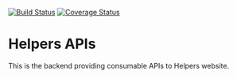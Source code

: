 [![Build Status](https://travis-ci.com/kunsal/helpers.svg?branch=master)](https://travis-ci.com/kunsal/helpers)
[![Coverage Status](https://coveralls.io/repos/github/kunsal/helpers/badge.svg?branch=master)](https://coveralls.io/github/kunsal/helpers?branch=master)
# Helpers APIs

This is the backend providing consumable APIs to Helpers website.

